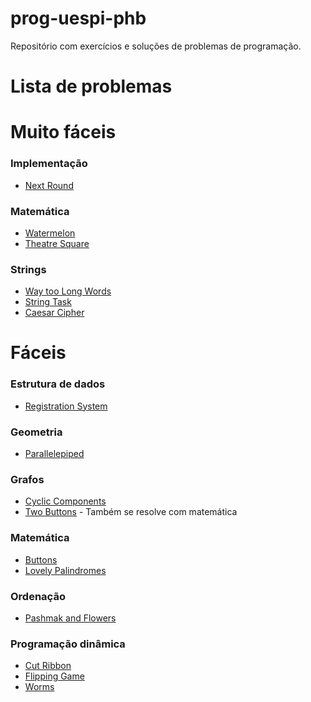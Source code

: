 # prog-uespi-phb
Repositório com exercícios e soluções de problemas de programação.

# Lista de problemas
# Muito fáceis
### Implementação
* [Next Round](http://codeforces.com/problemset/problem/158/A)

### Matemática
* [Watermelon](http://codeforces.com/problemset/problem/4/A)
* [Theatre Square](http://codeforces.com/problemset/problem/1/A)

### Strings
* [Way too Long Words](http://codeforces.com/problemset/problem/71/A)
* [String Task](http://codeforces.com/problemset/problem/118/A)
* [Caesar Cipher](https://www.hackerrank.com/challenges/caesar-cipher-1/problem)

# Fáceis
### Estrutura de dados
* [Registration System](http://codeforces.com/problemset/problem/4/C)

### Geometria
* [Parallelepiped](http://codeforces.com/problemset/problem/224/A)

### Grafos
* [Cyclic Components](http://codeforces.com/problemset/problem/977/E)
* [Two Buttons](http://codeforces.com/problemset/problem/520/B) - Também se resolve com matemática

### Matemática
* [Buttons](http://codeforces.com/problemset/problem/268/B)
* [Lovely Palindromes](http://codeforces.com/problemset/problem/688/B)

### Ordenação
* [Pashmak and Flowers](http://codeforces.com/problemset/problem/459/B)

### Programação dinâmica
* [Cut Ribbon](http://codeforces.com/problemset/problem/189/A)
* [Flipping Game](http://codeforces.com/problemset/problem/327/A)
* [Worms](http://codeforces.com/problemset/problem/474/B)
